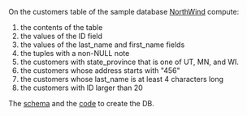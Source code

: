 On the customers table of the sample database [NorthWind](https://github.com/gdv/foundationsCS-2018/blob/master/ex-data/Northwind_small.sqlite) compute:

1.  the contents of the table
1.  the values of the ID field
1.  the values of the last_name and first_name fields
1.  the tuples with a non-NULL note
1.  the customers with state_province that is one of UT, MN, and WI.
1.  the customers whose address starts with "456"
1.  the customers whose last_name is at least 4 characters long
1.  the customers with ID larger than 20

The [schema](https://github.com/gdv/foundationsCS-2018/blob/master/ex-data/Northwind_ERD.png) and the [code](https://github.com/gdv/foundationsCS-2018/blob/master/ex-data/Northwind.Sqlite3.create.sql) to create the DB.

